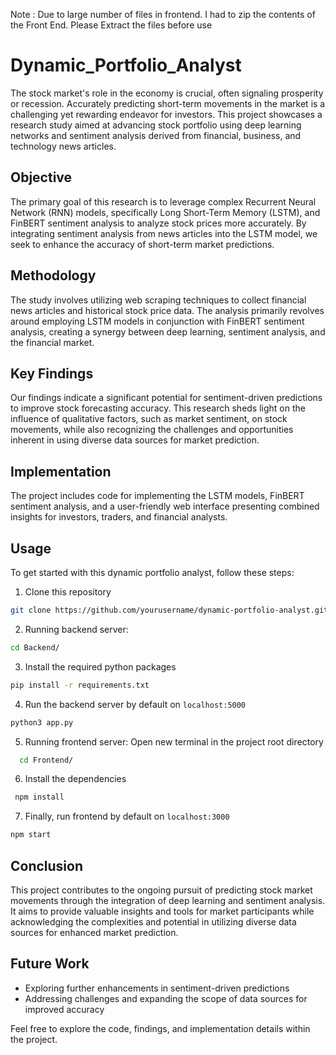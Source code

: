 Note : Due to large number of files in frontend. I had to zip the contents of the Front End. Please Extract the files before use
# Dynamic_Portfolio_Analyst
The stock market's role in the economy is crucial, often signaling prosperity or recession. Accurately predicting short-term movements in the market is a challenging yet rewarding endeavor for investors. This project showcases a research study aimed at advancing stock portfolio using deep learning networks and sentiment analysis derived from financial, business, and technology news articles.

## Objective
The primary goal of this research is to leverage complex Recurrent Neural Network (RNN) models, specifically Long Short-Term Memory (LSTM), and FinBERT sentiment analysis to analyze stock prices more accurately. By integrating sentiment analysis from news articles into the LSTM model, we seek to enhance the accuracy of short-term market predictions.

## Methodology
The study involves utilizing web scraping techniques to collect financial news articles and historical stock price data. The analysis primarily revolves around employing LSTM models in conjunction with FinBERT sentiment analysis, creating a synergy between deep learning, sentiment analysis, and the financial market.

## Key Findings
Our findings indicate a significant potential for sentiment-driven predictions to improve stock forecasting accuracy. This research sheds light on the influence of qualitative factors, such as market sentiment, on stock movements, while also recognizing the challenges and opportunities inherent in using diverse data sources for market prediction.

## Implementation
The project includes code for implementing the LSTM models, FinBERT sentiment analysis, and a user-friendly web interface presenting combined insights for investors, traders, and financial analysts.

## Usage
To get started with this dynamic portfolio analyst, follow these steps:
1. Clone this repository
```bash
git clone https://github.com/yourusername/dynamic-portfolio-analyst.git
```

2. Running backend server:
```bash
cd Backend/
```
3. Install the required python packages
```bash
pip install -r requirements.txt
```
4. Run the backend server by default on `localhost:5000`
```bash
python3 app.py
```

5. Running frontend server:
  Open new terminal in the project root directory
```bash
  cd Frontend/
 ```
6. Install the dependencies
```bash
 npm install
```
7. Finally, run frontend by default on `localhost:3000`
```bash
npm start
```
   

## Conclusion
This project contributes to the ongoing pursuit of predicting stock market movements through the integration of deep learning and sentiment analysis. It aims to provide valuable insights and tools for market participants while acknowledging the complexities and potential in utilizing diverse data sources for enhanced market prediction.

## Future Work
- Exploring further enhancements in sentiment-driven predictions
- Addressing challenges and expanding the scope of data sources for improved accuracy

Feel free to explore the code, findings, and implementation details within the project.
